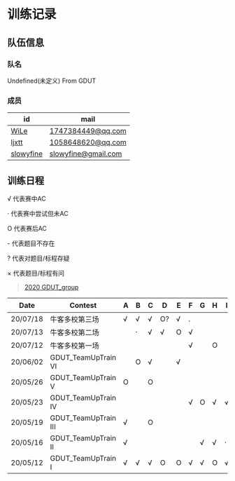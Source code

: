 # 训练记录

## 队伍信息
### 队名

Undefined(未定义) From GDUT


### 成员

| id                                                    | mail                      |
| ----------------------------------------------------- | ------------------------- |
| [WiLe](https://codeforces.com/profile/Wiggins)        | 1747384449@qq.com         |
| [ljxtt](https://codeforces.com/profile/Q_W_Q)         | 1058648620@qq.com         |
| [slowyfine](https://codeforces.com/profile/slowyfine) | slowyfine@gmail.com       |


## 训练日程

√  代表赛中AC

·   代表赛中尝试但未AC

O 代表赛后AC

\-  代表题目不存在

?  代表对题目/标程存疑

× 代表题目/标程有问


> [2020 GDUT_group](http://codeforces.com/group/5yyKg9gx7m/contests)

| Date     | Contest              | A    | B    | C    | D    | E    | F    | G    | H    | I    | J    | K    | L    | 完成  |
| -------- | -------------------- | ---- | ---- | ---- | ---- | ---- | ---- | ---- | ---- | ---- | ---- | ---- | ---- | ----- |
| 20/07/18 | 牛客多校第三场       | √    | √    | √    | O?    | √    | .    |      |      |      |      |      | √    | 05/12 |
| 20/07/13 | 牛客多校第二场       |      | ·    | √    | √    | O    | √    |      |      |      | ·    | -    | -    | 04/10 |
| 20/07/12 | 牛客多校第一场       |      |      |      |      |      | √    |      | O    |      | √    | -    | -    | 03/10 |
| 20/06/02 | GDUT_TeamUpTrain VI  |      | O    | √    |      | √    |      |      |      |      |      |      | -    | 03/11 |
| 20/05/26 | GDUT_TeamUpTrain V   | O    |      | O    |      |      |      |      |      |      |      | O    | -    | 04/11 |
| 20/05/23 | GDUT_TeamUpTrain IV  |      |      |      |      |      | √    | O    | √    | √    |      | √    | -    | 05/11 |
| 20/05/19 | GDUT_TeamUpTrain III | √    |      | O    |      |      |      |      |      |      | O    | O    |      | 04/12 |
| 20/05/16 | GDUT_TeamUpTrain II  | √    |      |      |      |      |      | √    | √    | ·    |      |      | -    | 03/11 |
| 20/05/12 | GDUT_TeamUpTrain I   | √    | √    | √    | O    | O    | √    | √    | O    | √    | O    |      | -    | 10/11 |
